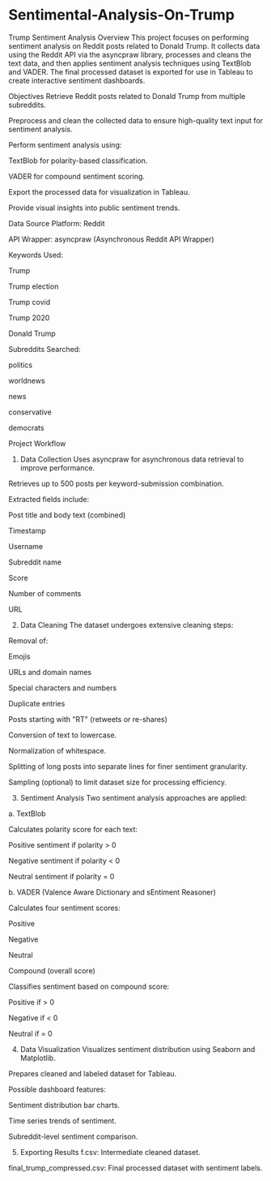 # Sentimental-Analysis-On-Trump
Trump Sentiment Analysis
Overview
This project focuses on performing sentiment analysis on Reddit posts related to Donald Trump.
It collects data using the Reddit API via the asyncpraw library, processes and cleans the text data, and then applies sentiment analysis techniques using TextBlob and VADER.
The final processed dataset is exported for use in Tableau to create interactive sentiment dashboards.

Objectives
Retrieve Reddit posts related to Donald Trump from multiple subreddits.

Preprocess and clean the collected data to ensure high-quality text input for sentiment analysis.

Perform sentiment analysis using:

TextBlob for polarity-based classification.

VADER for compound sentiment scoring.

Export the processed data for visualization in Tableau.

Provide visual insights into public sentiment trends.

Data Source
Platform: Reddit

API Wrapper: asyncpraw (Asynchronous Reddit API Wrapper)

Keywords Used:

Trump

Trump election

Trump covid

Trump 2020

Donald Trump

Subreddits Searched:

politics

worldnews

news

conservative

democrats

Project Workflow
1. Data Collection
Uses asyncpraw for asynchronous data retrieval to improve performance.

Retrieves up to 500 posts per keyword-submission combination.

Extracted fields include:

Post title and body text (combined)

Timestamp

Username

Subreddit name

Score

Number of comments

URL

2. Data Cleaning
The dataset undergoes extensive cleaning steps:

Removal of:

Emojis

URLs and domain names

Special characters and numbers

Duplicate entries

Posts starting with "RT" (retweets or re-shares)

Conversion of text to lowercase.

Normalization of whitespace.

Splitting of long posts into separate lines for finer sentiment granularity.

Sampling (optional) to limit dataset size for processing efficiency.

3. Sentiment Analysis
Two sentiment analysis approaches are applied:

a. TextBlob

Calculates polarity score for each text:

Positive sentiment if polarity > 0

Negative sentiment if polarity < 0

Neutral sentiment if polarity = 0

b. VADER (Valence Aware Dictionary and sEntiment Reasoner)

Calculates four sentiment scores:

Positive

Negative

Neutral

Compound (overall score)

Classifies sentiment based on compound score:

Positive if > 0

Negative if < 0

Neutral if = 0

4. Data Visualization
Visualizes sentiment distribution using Seaborn and Matplotlib.

Prepares cleaned and labeled dataset for Tableau.

Possible dashboard features:

Sentiment distribution bar charts.

Time series trends of sentiment.

Subreddit-level sentiment comparison.

5. Exporting Results
f.csv: Intermediate cleaned dataset.

final_trump_compressed.csv: Final processed dataset with sentiment labels.

